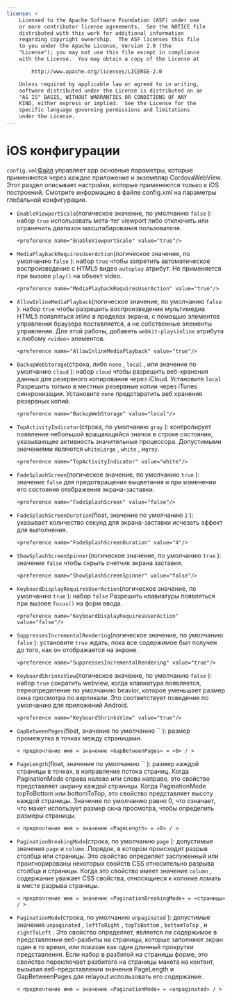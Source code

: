 ```yaml
---
license: >
    Licensed to the Apache Software Foundation (ASF) under one
    or more contributor license agreements.  See the NOTICE file
    distributed with this work for additional information
    regarding copyright ownership.  The ASF licenses this file
    to you under the Apache License, Version 2.0 (the
    "License"); you may not use this file except in compliance
    with the License.  You may obtain a copy of the License at

        http://www.apache.org/licenses/LICENSE-2.0

    Unless required by applicable law or agreed to in writing,
    software distributed under the License is distributed on an
    "AS IS" BASIS, WITHOUT WARRANTIES OR CONDITIONS OF ANY
    KIND, either express or implied.  See the License for the
    specific language governing permissions and limitations
    under the License.
---
```


# iOS конфигурации

`config.xml`<a href="../../../cordova/file/fileobj/fileobj.html">Файл</a> управляет app основные параметры, которые применяются через каждое приложение и экземпляр CordovaWebView. Этот раздел описывает настройки, которые применяются только к iOS построений. Смотрите информацию в файле config.xml на параметры глобальной конфигурации.

*   `EnableViewportScale`(логическое значение, по умолчанию `false` ): набор `true` использовать мета-тег viewport либо отключить или ограничить диапазон масштабирования пользователя.
    
        <preference name="EnableViewportScale" value="true"/>
        

*   `MediaPlaybackRequiresUserAction`(логическое значение, по умолчанию `false` ): набор `true` чтобы запретить автоматическое воспроизведение с HTML5 видео `autoplay` атрибут. Не применяется при вызове `play()` на объект video.
    
        <preference name="MediaPlaybackRequiresUserAction" value="true"/>
        

*   `AllowInlineMediaPlayback`(логическое значение, по умолчанию `false` ): набор `true` чтобы разрешить воспроизведение мультимедиа HTML5 появляться *inline* в пределах экрана, с помощью элементов управления браузера поставляется, а не собственные элементы управления. Для этой работы, добавить `webkit-playsinline` атрибута к любому `<video>` элементов.
    
        <preference name="AllowInlineMediaPlayback" value="true"/>
        

*   `BackupWebStorage`(строка, либо `none` , `local` , или значение по умолчанию `cloud` ): набор `cloud` чтобы разрешить веб-хранения данных для резервного копирования через iCloud. Установите `local` Разрешить только в местных резервные копии через iTunes синхронизации. Установите `none` предотвратить веб хранения резервных копий.
    
        <preference name="BackupWebStorage" value="local"/>
        

*   `TopActivityIndicator`(строка, по умолчанию `gray` ): контролирует появление небольшой вращающийся значок в строке состояния, указывающее активность значительные процессора. Допустимыми значениями являются `whiteLarge` , `white` , и`gray`.
    
        <preference name="TopActivityIndicator" value="white"/>
        

*   `FadeSplashScreen`(логическое значение, по умолчанию `true` ): значение `false` для предотвращения выцветания и при изменении его состояния отображения экрана-заставки.
    
        <preference name="FadeSplashScreen" value="false"/>
        

*   `FadeSplashScreenDuration`(float, значение по умолчанию `2` ): указывает количество секунд для экрана-заставки исчезать эффект для выполнения.
    
        <preference name="FadeSplashScreenDuration" value="4"/>
        

*   `ShowSplashScreenSpinner`(логическое значение, по умолчанию `true` ): значение `false` чтобы скрыть счетчик экрана заставки.
    
        <preference name="ShowSplashScreenSpinner" value="false"/>
        

*   `KeyboardDisplayRequiresUserAction`(логическое значение, по умолчанию `true` ): набор `false` Разрешить клавиатуры появляться при вызове `focus()` на форм ввода.
    
        <preference name="KeyboardDisplayRequiresUserAction" value="false"/>
        

*   `SuppressesIncrementalRendering`(логическое значение, по умолчанию `false` ): установите `true` ждать, пока все содержимое был получен до того, как он отображается на экране.
    
        <preference name="SuppressesIncrementalRendering" value="true"/>
        

*   `KeyboardShrinksView`(логическое значение, по умолчанию `false` ): набор `true` сократить webview, когда клавиатура появляется, переопределение по умолчанию beavior, которое уменьшает размер окна просмотра по вертикали. Это соответствует поведение по умолчанию для приложений Android.
    
        <preference name="KeyboardShrinksView" value="true"/>
        

*   `GapBetweenPages`(float, значение по умолчанию `` ): размер промежутка в точках между страницами.
    
        < предпочтение имя = значение «GapBetweenPages» = «0» / >
        

*   `PageLength`(float, значение по умолчанию `` ): размер каждой страницы в точках, в направление потока страниц. Когда PaginationMode справа налево или слева направо, это свойство представляет ширину каждой страницы. Когда PaginationMode topToBottom или bottomToTop, это свойство представляет высоту каждой страницы. Значение по умолчанию равно 0, что означает, что макет использует размер окна просмотра, чтобы определить размеры страницы.
    
        < предпочтение имя = значение «PageLength» = «0» / >
        

*   `PaginationBreakingMode`(строка, по умолчанию `page` ): допустимые значения `page` и `column` .Порядок, в котором происходит разрыв столбца или страницы. Это свойство определяет заслуженный или проигнорированы некоторых свойств CSS относительно разрыва столбца и страницы. Когда это свойство имеет значение `column` , содержание уважает CSS свойства, относящиеся к колонке ломать в месте разрыва страницы.
    
        < предпочтение имя = значение «PaginationBreakingMode» = «страницы» / >
        

*   `PaginationMode`(строка, по умолчанию `unpaginated` ): допустимые значения `unpaginated` , `leftToRight` , `topToBottom` , `bottomToTop` , и `rightToLeft` . Это свойство определяет, является ли содержимое в представлении веб-разбиты на страницы, которые заполняют экран один в то время, или показан как один длинный прокрутки представления. Если набор в разбитой на страницы форме, это свойство переключает разбитого на страницы макета на контент, вызывая веб-представлении значения PageLength и GapBetweenPages для relayout использовать его содержание.
    
        < предпочтение имя = значение «PaginationMode» = «unpaginated» / >